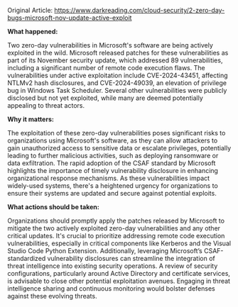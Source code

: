Original Article: https://www.darkreading.com/cloud-security/2-zero-day-bugs-microsoft-nov-update-active-exploit

**What happened:**

Two zero-day vulnerabilities in Microsoft's software are being actively exploited in the wild. Microsoft released patches for these vulnerabilities as part of its November security update, which addressed 89 vulnerabilities, including a significant number of remote code execution flaws. The vulnerabilities under active exploitation include CVE-2024-43451, affecting NTLMv2 hash disclosures, and CVE-2024-49039, an elevation of privilege bug in Windows Task Scheduler. Several other vulnerabilities were publicly disclosed but not yet exploited, while many are deemed potentially appealing to threat actors.

**Why it matters:**

The exploitation of these zero-day vulnerabilities poses significant risks to organizations using Microsoft's software, as they can allow attackers to gain unauthorized access to sensitive data or escalate privileges, potentially leading to further malicious activities, such as deploying ransomware or data exfiltration. The rapid adoption of the CSAF standard by Microsoft highlights the importance of timely vulnerability disclosure in enhancing organizational response mechanisms. As these vulnerabilities impact widely-used systems, there's a heightened urgency for organizations to ensure their systems are updated and secure against potential exploits.

**What actions should be taken:**

Organizations should promptly apply the patches released by Microsoft to mitigate the two actively exploited zero-day vulnerabilities and any other critical updates. It's crucial to prioritize addressing remote code execution vulnerabilities, especially in critical components like Kerberos and the Visual Studio Code Python Extension. Additionally, leveraging Microsoft’s CSAF-standardized vulnerability disclosures can streamline the integration of threat intelligence into existing security operations. A review of security configurations, particularly around Active Directory and certificate services, is advisable to close other potential exploitation avenues. Engaging in threat intelligence sharing and continuous monitoring would bolster defenses against these evolving threats.